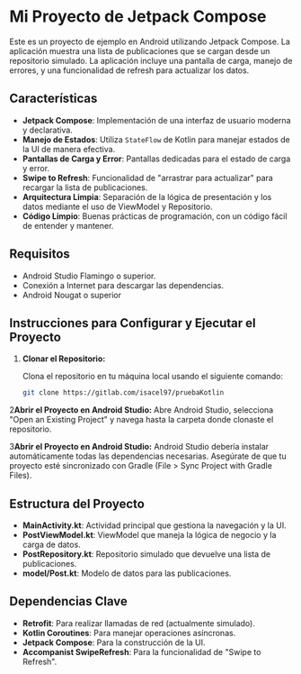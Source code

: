 # Mi Proyecto de Jetpack Compose

Este es un proyecto de ejemplo en Android utilizando Jetpack Compose. La aplicación muestra una lista de publicaciones que se cargan desde un repositorio simulado. La aplicación incluye una pantalla de carga, manejo de errores, y una funcionalidad de refresh para actualizar los datos.

## Características

- **Jetpack Compose**: Implementación de una interfaz de usuario moderna y declarativa.
- **Manejo de Estados**: Utiliza `StateFlow` de Kotlin para manejar estados de la UI de manera efectiva.
- **Pantallas de Carga y Error**: Pantallas dedicadas para el estado de carga y error.
- **Swipe to Refresh**: Funcionalidad de "arrastrar para actualizar" para recargar la lista de publicaciones.
- **Arquitectura Limpia**: Separación de la lógica de presentación y los datos mediante el uso de ViewModel y Repositorio.
- **Código Limpio**: Buenas prácticas de programación, con un código fácil de entender y mantener.

## Requisitos

- Android Studio Flamingo o superior.
- Conexión a Internet para descargar las dependencias.
- Android Nougat o superior

## Instrucciones para Configurar y Ejecutar el Proyecto

1. **Clonar el Repositorio:**

   Clona el repositorio en tu máquina local usando el siguiente comando:
   ```bash
   git clone https://gitlab.com/isacel97/pruebaKotlin

2**Abrir el Proyecto en Android Studio:**
    Abre Android Studio, selecciona "Open an Existing Project" y navega hasta la carpeta donde clonaste el repositorio.

3**Abrir el Proyecto en Android Studio:**
    Android Studio debería instalar automáticamente todas las dependencias necesarias. Asegúrate de que tu proyecto esté sincronizado con Gradle (File > Sync Project with Gradle Files).


## Estructura del Proyecto
- **MainActivity.kt**: Actividad principal que gestiona la navegación y la UI.
- **PostViewModel.kt**: ViewModel que maneja la lógica de negocio y la carga de datos.
- **PostRepository.kt**: Repositorio simulado que devuelve una lista de publicaciones.
- **model/Post.kt**: Modelo de datos para las publicaciones.

## Dependencias Clave
- **Retrofit**: Para realizar llamadas de red (actualmente simulado).
- **Kotlin Coroutines**: Para manejar operaciones asíncronas.
- **Jetpack Compose**: Para la construcción de la UI.
- **Accompanist SwipeRefresh**: Para la funcionalidad de "Swipe to Refresh".
